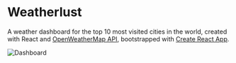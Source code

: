 # Weatherlust

A weather dashboard for the top 10 most visited cities in the world, created with React and [OpenWeatherMap API](https://openweathermap.org/), bootstrapped with [Create React App](https://github.com/facebook/create-react-app).

![Dashboard](https://github.com/kristinlam/weather-dashboard/blob/main/src/images/readme.png?raw=true)
